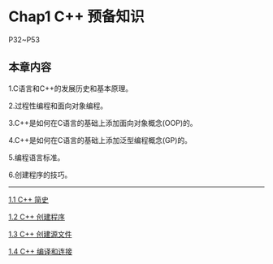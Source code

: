 # Chap1 C++ 预备知识

P32~P53

## **本章内容**

1.C语言和C++的发展历史和基本原理。

2.过程性编程和面向对象编程。

3.C++是如何在C语言的基础上添加面向对象概念(OOP)的。

4.C++是如何在C语言的基础上添加泛型编程概念(GP)的。

5.编程语言标准。

6.创建程序的技巧。

****

[1.1 C++ 简史](https://github.com/EscoffierZhou/CPP_Primer_Plus_NOTE/blob/main/Chap1%20Introduction/1.1%20C%2B%2B%20%E7%AE%80%E5%8F%B2.md)

[1.2 C++ 创建程序](https://github.com/EscoffierZhou/CPP_Primer_Plus_NOTE/blob/main/Chap1%20Introduction/1.2%20C%2B%2B%20%E5%88%9B%E5%BB%BA%E7%A8%8B%E5%BA%8F.md)

[1.3 C++ 创建源文件](https://github.com/EscoffierZhou/CPP_Primer_Plus_NOTE/blob/main/Chap1%20Introduction/1.3%20C%2B%2B%20%E5%8F%AF%E7%A7%BB%E6%A4%8D%E6%80%A7%E5%92%8C%E6%A0%87%E5%87%86.md)

[1.4 C++ 编译和连接](https://github.com/EscoffierZhou/CPP_Primer_Plus_NOTE/blob/main/Chap1%20Introduction/1.4%20C%2B%2B%20%E7%BC%96%E8%AF%91%E5%92%8C%E8%BF%9E%E6%8E%A5.md)


